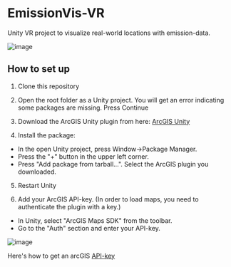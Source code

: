 # EmissionVis-VR
Unity VR project to visualize real-world locations with emission-data.

![image](https://user-images.githubusercontent.com/36818485/215627193-f9225754-4598-4695-9e13-27be4a93c961.png)


## How to set up

1. Clone this repository

2. Open the root folder as a Unity project. You will get an error indicating some packages are missing. Press Continue

3. Download the ArcGIS Unity plugin from here: [ArcGIS Unity](https://developers.arcgis.com/downloads/#unity)

4. Install the package:
  - In the open Unity project, press Window->Package Manager.
  - Press the "+" button in the upper left corner.
  - Press "Add package from tarball...". Select the ArcGIS plugin you downloaded.
  
5. Restart Unity
  
6. Add your ArcGIS API-key. (In order to load maps, you need to authenticate the plugin with a key.)

  - In Unity, select "ArcGIS Maps SDK" from the toolbar. 
  - Go to the "Auth" section and enter your API-key.

![image](https://user-images.githubusercontent.com/36818485/216334722-6dec2bb1-e29d-43c0-b6c7-f15fb6917493.png)

 Here's how to get an arcGIS [API-key](https://developers.arcgis.com/documentation/mapping-apis-and-services/security/api-keys/)

